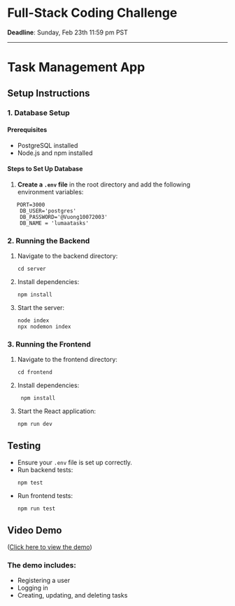 # Full-Stack Coding Challenge

**Deadline**: Sunday, Feb 23th 11:59 pm PST

---

# Task Management App

## Setup Instructions

### 1. Database Setup

#### Prerequisites
- PostgreSQL installed
- Node.js and npm installed

#### Steps to Set Up Database
1. **Create a `.env` file** in the root directory and add the following environment variables:
```
   PORT=3000
    DB_USER='postgres'
    DB_PASSWORD='@Vuong10072003'
    DB_NAME = 'lumaatasks'
````


### 2. Running the Backend
1. Navigate to the backend directory:
   ```
   cd server
   ```

2. Install dependencies:
   ```
   npm install
   ```
3. Start the server:
   ```
   node index 
   npx nodemon index
   ```

### 3. Running the Frontend
1. Navigate to the frontend directory:
   ```
   cd frontend
   ```
2. Install dependencies:
   ```
    npm install
   ```
3. Start the React application:
   ```
   npm run dev
   ```

## Testing
- Ensure your `.env` file is set up correctly.
- Run backend tests:
  ```
  npm test
  ```
- Run frontend tests:
  ```
  npm run test
  ```

## Video Demo
([Click here to view the demo](https://imgur.com/a/gM6kZUa))

### The demo includes:
- Registering a user
- Logging in
- Creating, updating, and deleting tasks


